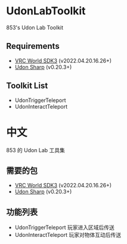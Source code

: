 # UdonLabToolkit
853's Udon Lab Toolkit
## Requirements
- [VRC World SDK3](https://vrchat.com/home/download) (v2022.04.20.16.26+)
- [Udon Sharp](https://github.com/vrchat-community/UdonSharp) (v0.20.3+)
## Toolkit List
- UdonTriggerTeleport
- UdonInteractTeleport

# 中文
853 的 Udon Lab 工具集
## 需要的包
- [VRC World SDK3](https://vrchat.com/home/download) (v2022.04.20.16.26+)
- [Udon Sharp](https://github.com/vrchat-community/UdonSharp) (v0.20.3+)
## 功能列表
- UdonTriggerTeleport 玩家进入区域后传送
- UdonInteractTeleport 玩家对物体互动后传送